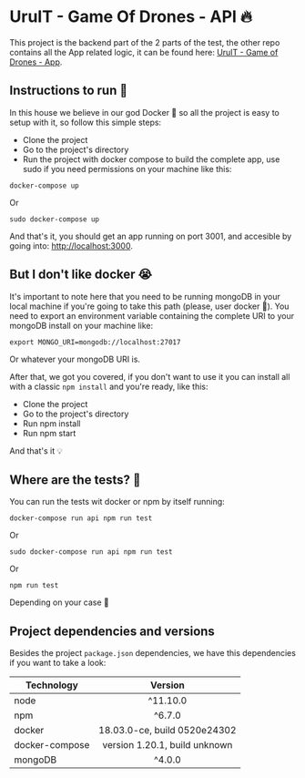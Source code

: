 # UruIT - Game Of Drones - API 🔥

This project is the backend part of the 2 parts of the test, the other repo contains all the App related logic, it can be found here: [UruIT - Game of Drones - App](https://github.com/Darking360/uruit-recruitment-test-frontend).

## Instructions to run 🐋

In this house we believe in our god Docker 🐋 so all the project is easy to setup with it, so follow this simple steps:

- Clone the project
- Go to the project's directory
- Run the project with docker compose to build the complete app, use sudo if you need permissions on your machine like this:

```
docker-compose up
```

Or

```
sudo docker-compose up
```

And that's it, you should get an app running on port 3001, and accesible by going into: [http://localhost:3000](http://localhost:3000).

## But I don't like docker 😭

It's important to note here that you need to be running mongoDB in your local machine if you're going to take this path (please, user docker 🐋). You need to export an environment variable containing the complete URI to your mongoDB install on your machine like:

```
export MONGO_URI=mongodb://localhost:27017
```

Or whatever your mongoDB URI is.

After that, we got you covered, if you don't want to use it you can install all with a classic `npm install` and you're ready, like this:

- Clone the project
- Go to the project's directory
- Run npm install
- Run npm start

And that's it 💡

## Where are the tests? 👀

You can run the tests wit docker or npm by itself running:

```
docker-compose run api npm run test
```

Or

```
sudo docker-compose run api npm run test
```

Or

```
npm run test
```

Depending on your case 👀

## Project dependencies and versions

Besides the project `package.json` dependencies, we have this dependencies if you want to take a look:

| Technology        | Version            |
| ------------- |:-------------:|
| node      | ^11.10.0 |
| npm      | ^6.7.0      |
| docker | 18.03.0-ce, build 0520e24302      |
| docker-compose | version 1.20.1, build unknown      |
| mongoDB | ^4.0.0      |
